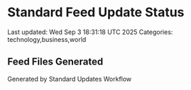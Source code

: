 # Standard Feed Update Status
Last updated: Wed Sep  3 18:31:18 UTC 2025
Categories: technology,business,world

## Feed Files Generated

Generated by Standard Updates Workflow
